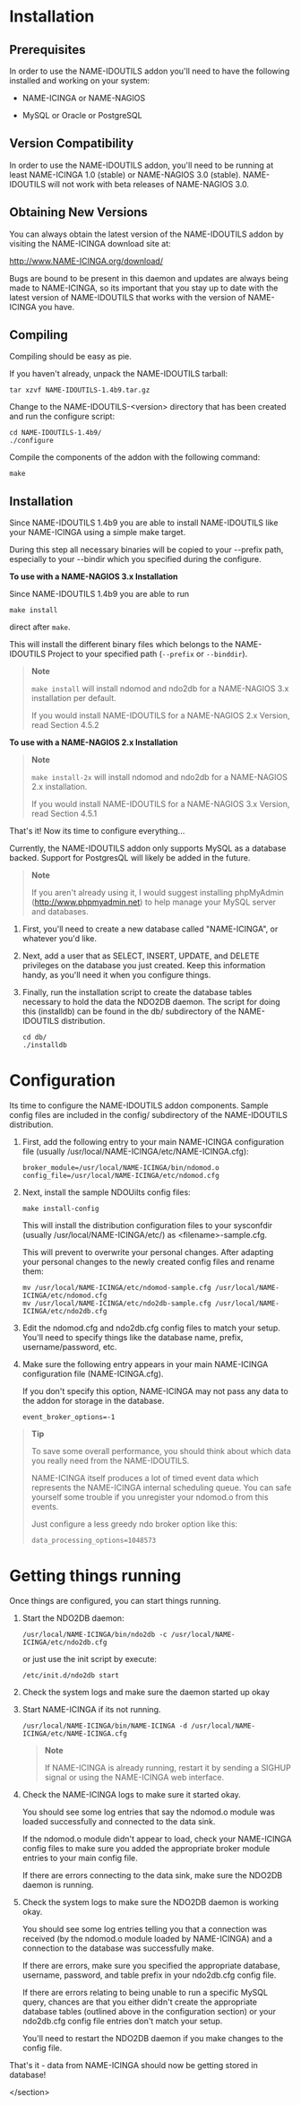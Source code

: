 Installation
============

Prerequisites
-------------

In order to use the NAME-IDOUTILS addon you'll need to have the
following installed and working on your system:

-   NAME-ICINGA or NAME-NAGIOS

-   MySQL or Oracle or PostgreSQL

Version Compatibility
---------------------

In order to use the NAME-IDOUTILS addon, you'll need to be running at
least NAME-ICINGA 1.0 (stable) or NAME-NAGIOS 3.0 (stable).
NAME-IDOUTILS will not work with beta releases of NAME-NAGIOS 3.0.

Obtaining New Versions
----------------------

You can always obtain the latest version of the NAME-IDOUTILS addon by
visiting the NAME-ICINGA download site at:

http://www.NAME-ICINGA.org/download/

Bugs are bound to be present in this daemon and updates are always being
made to NAME-ICINGA, so its important that you stay up to date with the
latest version of NAME-IDOUTILS that works with the version of
NAME-ICINGA you have.

Compiling
---------

Compiling should be easy as pie.

If you haven't already, unpack the NAME-IDOUTILS tarball:

    tar xzvf NAME-IDOUTILS-1.4b9.tar.gz

Change to the NAME-IDOUTILS-\<version\> directory that has been created
and run the configure script:

    cd NAME-IDOUTILS-1.4b9/
    ./configure

Compile the components of the addon with the following command:

    make

Installation
------------

Since NAME-IDOUTILS 1.4b9 you are able to install NAME-IDOUTILS like
your NAME-ICINGA using a simple make target.

During this step all necessary binaries will be copied to your --prefix
path, especially to your --bindir which you specified during the
configure.

**To use with a NAME-NAGIOS 3.x Installation**

Since NAME-IDOUTILS 1.4b9 you are able to run

    make install

direct after `make`.

This will install the different binary files which belongs to the
NAME-IDOUTILS Project to your specified path (`--prefix` or
`--binddir`).

> **Note**
>
> `make install` will install ndomod and ndo2db for a NAME-NAGIOS 3.x
> installation per default.
>
> If you would install NAME-IDOUTILS for a NAME-NAGIOS 2.x Version, read
> Section 4.5.2

**To use with a NAME-NAGIOS 2.x Installation**

> **Note**
>
> `make install-2x` will install ndomod and ndo2db for a NAME-NAGIOS 2.x
> installation.
>
> If you would install NAME-IDOUTILS for a NAME-NAGIOS 3.x Version, read
> Section 4.5.1

That's it! Now its time to configure everything...

Currently, the NAME-IDOUTILS addon only supports MySQL as a database
backed. Support for PostgresQL will likely be added in the future.

> **Note**
>
> If you aren't already using it, I would suggest installing phpMyAdmin
> (http://www.phpmyadmin.net) to help manage your MySQL server and
> databases.

1.  First, you'll need to create a new database called "NAME-ICINGA", or
    whatever you'd like.

2.  Next, add a user that as SELECT, INSERT, UPDATE, and DELETE
    privileges on the database you just created. Keep this information
    handy, as you'll need it when you configure things.

3.  Finally, run the installation script to create the database tables
    necessary to hold the data the NDO2DB daemon. The script for doing
    this (installdb) can be found in the db/ subdirectory of the
    NAME-IDOUTILS distribution.

        cd db/
        ./installdb

Configuration
=============

Its time to configure the NAME-IDOUTILS addon components. Sample config
files are included in the config/ subdirectory of the NAME-IDOUTILS
distribution.

1.  First, add the following entry to your main NAME-ICINGA
    configuration file (usually
    /usr/local/NAME-ICINGA/etc/NAME-ICINGA.cfg):

        broker_module=/usr/local/NAME-ICINGA/bin/ndomod.o config_file=/usr/local/NAME-ICINGA/etc/ndomod.cfg

2.  Next, install the sample NDOUilts config files:

        make install-config

    This will install the distribution configuration files to your
    sysconfdir (usually /usr/local/NAME-ICINGA/etc/) as
    \<filename\>-sample.cfg.

    This will prevent to overwrite your personal changes. After adapting
    your personal changes to the newly created config files and rename
    them:

        mv /usr/local/NAME-ICINGA/etc/ndomod-sample.cfg /usr/local/NAME-ICINGA/etc/ndomod.cfg
        mv /usr/local/NAME-ICINGA/etc/ndo2db-sample.cfg /usr/local/NAME-ICINGA/etc/ndo2db.cfg

3.  Edit the ndomod.cfg and ndo2db.cfg config files to match your setup.
    You'll need to specify things like the database name, prefix,
    username/password, etc.

4.  Make sure the following entry appears in your main NAME-ICINGA
    configuration file (NAME-ICINGA.cfg).

    If you don't specify this option, NAME-ICINGA may not pass any data
    to the addon for storage in the database.

        event_broker_options=-1

> **Tip**
>
> To save some overall performance, you should think about which data
> you really need from the NAME-IDOUTILS.
>
> NAME-ICINGA itself produces a lot of timed event data which represents
> the NAME-ICINGA internal scheduling queue. You can safe yourself some
> trouble if you unregister your ndomod.o from this events.
>
> Just configure a less greedy ndo broker option like this:
>
>     data_processing_options=1048573

Getting things running
======================

Once things are configured, you can start things running.

1.  Start the NDO2DB daemon:

        /usr/local/NAME-ICINGA/bin/ndo2db -c /usr/local/NAME-ICINGA/etc/ndo2db.cfg

    or just use the init script by execute:

        /etc/init.d/ndo2db start

2.  Check the system logs and make sure the daemon started up okay

3.  Start NAME-ICINGA if its not running.

        /usr/local/NAME-ICINGA/bin/NAME-ICINGA -d /usr/local/NAME-ICINGA/etc/NAME-ICINGA.cfg

    > **Note**
    >
    > If NAME-ICINGA is already running, restart it by sending a SIGHUP
    > signal or using the NAME-ICINGA web interface.

4.  Check the NAME-ICINGA logs to make sure it started okay.

    You should see some log entries that say the ndomod.o module was
    loaded successfully and connected to the data sink.

    If the ndomod.o module didn't appear to load, check your NAME-ICINGA
    config files to make sure you added the appropriate broker module
    entries to your main config file.

    If there are errors connecting to the data sink, make sure the
    NDO2DB daemon is running.

5.  Check the system logs to make sure the NDO2DB daemon is working
    okay.

    You should see some log entries telling you that a connection was
    received (by the ndomod.o module loaded by NAME-ICINGA) and a
    connection to the database was successfully make.

    If there are errors, make sure you specified the appropriate
    database, username, password, and table prefix in your ndo2db.cfg
    config file.

    If there are errors relating to being unable to run a specific MySQL
    query, chances are that you either didn't create the appropriate
    database tables (outlined above in the configuration section) or
    your ndo2db.cfg config file entries don't match your setup.

    You'll need to restart the NDO2DB daemon if you make changes to the
    config file.

That's it - data from NAME-ICINGA should now be getting stored in
database!

\</section\>

